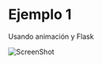 # Ejemplo 1
Usando animación y Flask

![ScreenShot](https://github.com/ernestozz/projectos/blob/main/Captura.PNG)
